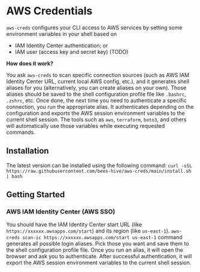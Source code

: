 # AWS Credentials

`aws-creds` configures your CLI access to AWS services by setting some
environment variables in your shell based on
- IAM Identity Center authentication; or
- IAM user (access key and secret key) (TODO)

**How does it work?**

You ask `aws-creds` to scan specific connection sources (such as AWS IAM Identity Center URL,
current local AWS config, etc.), and it generates shell aliases for you (alternatively, you can
create aliases on your own). Those aliases should be saved to the shell configuration profile
file like `.bashrc`, `.zshrc`, etc. Once done, the next time you need to authenticate a specific
connection, you run the appropriate alias. It authenticates depending on the configuration
and exports the AWS session environment variables to the current shell session. The tools such
as `aws`, `terraform`, `boto3`, and others will automatically use those variables while executing
requested commands.


## Installation

The latest version can be installed using the following command:
`curl -sSL https://raw.githubusercontent.com/bees-hive/aws-creds/main/install.sh | bash`

## Getting Started

### AWS IAM Identity Center (AWS SSO)

You should have the IAM Identity Center start URL (like `https://xxxxxx.awsapps.com/start`)
and its region (like `us-east-1`). `aws-creds scan-ic https://xxxxxx.awsapps.com/start us-east-1` command
generates all possible login aliases. Pick those you want and save them to the shell configuration profile file.
Once you run an alias, it will open the browser and ask you to authenticate. After successful authentication,
it will export the AWS session environment variables to the current shell session.
